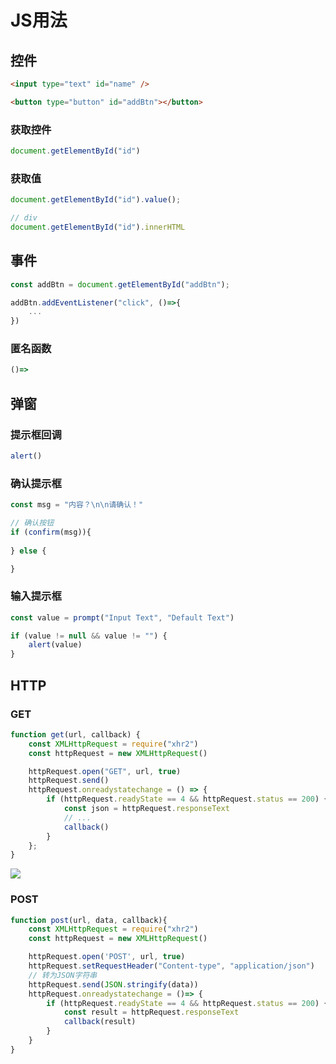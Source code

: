 <!--
 * @Description: 
 * @Version: 1.0
 * @Author: DaLao
 * @Email: dalao@xxx.com
 * @Date: 2021-03-18 16:29:32
 * @LastEditors: Li Yuanhao
 * @LastEditTime: 2023-04-05 02:03:56
-->

# JS用法


## 控件

```html
<input type="text" id="name" />

<button type="button" id="addBtn"></button>
```

### 获取控件

```js
document.getElementById("id")
```


### 获取值

```js
document.getElementById("id").value();

// div
document.getElementById("id").innerHTML
```


## 事件

```js
const addBtn = document.getElementById("addBtn");

addBtn.addEventListener("click", ()=>{
    ...
})
```

### 匿名函数

```js
()=>
```


## 弹窗


### 提示框回调

```js
alert()
```


### 确认提示框

```js
const msg = "内容？\n\n请确认！"

// 确认按钮
if (confirm(msg)){
    
} else {

}
```


### 输入提示框

```js
const value = prompt("Input Text", "Default Text")

if (value != null && value != "") {
    alert(value)
}
```


## HTTP


### GET

```js
function get(url, callback) {
    const XMLHttpRequest = require("xhr2")
    const httpRequest = new XMLHttpRequest()

    httpRequest.open("GET", url, true)
    httpRequest.send()
    httpRequest.onreadystatechange = () => {
        if (httpRequest.readyState == 4 && httpRequest.status == 200) {
            const json = httpRequest.responseText
            // ...
            callback()
        }
    };
}
```

![](https://cdn.hurra.ltd/img/20211113203754.png)


### POST

```js
function post(url, data, callback){
    const XMLHttpRequest = require("xhr2")
    const httpRequest = new XMLHttpRequest()

    httpRequest.open('POST', url, true)
    httpRequest.setRequestHeader("Content-type", "application/json")
    // 转为JSON字符串
    httpRequest.send(JSON.stringify(data))
    httpRequest.onreadystatechange = ()=> {
        if (httpRequest.readyState == 4 && httpRequest.status == 200) {
            const result = httpRequest.responseText
            callback(result)
        }
    }
}
```